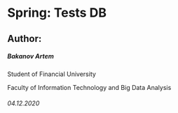# Spring: Tests DB

## Author:
##### Bakanov Artem
Student of Financial University

Faculty of Information Technology and Big Data Analysis

###### 04.12.2020